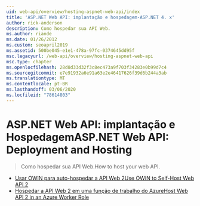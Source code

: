 ```yaml
---
uid: web-api/overview/hosting-aspnet-web-api/index
title: 'ASP.NET Web API: implantação e hospedagem-ASP.NET 4. x'
author: rick-anderson
description: Como hospedar sua API Web.
ms.author: riande
ms.date: 01/26/2012
ms.custom: seoapril2019
ms.assetid: 500be045-e1e1-478a-97fc-0374645dd95f
msc.legacyurl: /web-api/overview/hosting-aspnet-web-api
msc.type: chapter
ms.openlocfilehash: 28d8d33d32f3c8ec473a9f703f34283e0b99d7c4
ms.sourcegitcommit: e7e91932a6e91a63e2e46417626f39d6b244a3ab
ms.translationtype: MT
ms.contentlocale: pt-BR
ms.lasthandoff: 03/06/2020
ms.locfileid: "78614803"
---
```

# <a name="aspnet-web-api-deployment-and-hosting"></a><span data-ttu-id="3b112-103">ASP.NET Web API: implantação e Hospedagem</span><span class="sxs-lookup"><span data-stu-id="3b112-103">ASP.NET Web API: Deployment and Hosting</span></span>

> <span data-ttu-id="3b112-104">Como hospedar sua API Web.</span><span class="sxs-lookup"><span data-stu-id="3b112-104">How to host your web API.</span></span>

- [<span data-ttu-id="3b112-105">Usar OWIN para auto-hospedar a API Web 2</span><span class="sxs-lookup"><span data-stu-id="3b112-105">Use OWIN to Self-Host Web API 2</span></span>](use-owin-to-self-host-web-api.md)
- [<span data-ttu-id="3b112-106">Hospedar a API Web 2 em uma função de trabalho do Azure</span><span class="sxs-lookup"><span data-stu-id="3b112-106">Host Web API 2 in an Azure Worker Role</span></span>](host-aspnet-web-api-in-an-azure-worker-role.md)

